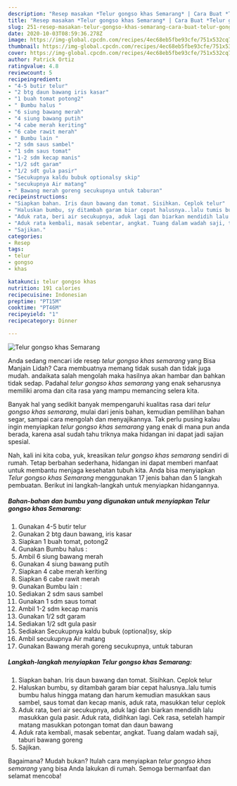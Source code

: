 ```yaml
---
description: "Resep masakan *Telur gongso khas Semarang* | Cara Buat *Telur gongso khas Semarang* Yang Enak Dan Lezat"
title: "Resep masakan *Telur gongso khas Semarang* | Cara Buat *Telur gongso khas Semarang* Yang Enak Dan Lezat"
slug: 251-resep-masakan-telur-gongso-khas-semarang-cara-buat-telur-gongso-khas-semarang-yang-enak-dan-lezat
date: 2020-10-03T08:59:36.278Z
image: https://img-global.cpcdn.com/recipes/4ec68eb5fbe93cfe/751x532cq70/telur-gongso-khas-semarang-foto-resep-utama.jpg
thumbnail: https://img-global.cpcdn.com/recipes/4ec68eb5fbe93cfe/751x532cq70/telur-gongso-khas-semarang-foto-resep-utama.jpg
cover: https://img-global.cpcdn.com/recipes/4ec68eb5fbe93cfe/751x532cq70/telur-gongso-khas-semarang-foto-resep-utama.jpg
author: Patrick Ortiz
ratingvalue: 4.8
reviewcount: 5
recipeingredient:
- "4-5 butir telur"
- "2 btg daun bawang iris kasar"
- "1 buah tomat potong2"
- " Bumbu halus "
- "6 siung bawang merah"
- "4 siung bawang putih"
- "4 cabe merah keriting"
- "6 cabe rawit merah"
- " Bumbu lain "
- "2 sdm saus sambel"
- "1 sdm saus tomat"
- "1-2 sdm kecap manis"
- "1/2 sdt garam"
- "1/2 sdt gula pasir"
- "Secukupnya kaldu bubuk optionalsy skip"
- "secukupnya Air matang"
- " Bawang merah goreng secukupnya untuk taburan"
recipeinstructions:
- "Siapkan bahan. Iris daun bawang dan tomat. Sisihkan. Ceplok telur"
- "Haluskan bumbu, sy ditambah garam biar cepat halusnya..lalu tumis bumbu halus hingga matang dan harum kemudian masukkan saus sambel, saus tomat dan kecap manis, aduk rata, masukkan telur ceplok"
- "Aduk rata, beri air secukupnya, aduk lagi dan biarkan mendidih lalu masukkan gula pasir. Aduk rata, didihkan lagi. Cek rasa, setelah hampir matang masukkan potongan tomat dan daun bawang"
- "Aduk rata kembali, masak sebentar, angkat. Tuang dalam wadah saji, taburi bawang goreng"
- "Sajikan."
categories:
- Resep
tags:
- telur
- gongso
- khas

katakunci: telur gongso khas 
nutrition: 191 calories
recipecuisine: Indonesian
preptime: "PT15M"
cooktime: "PT46M"
recipeyield: "1"
recipecategory: Dinner

---
```



![*Telur gongso khas Semarang*](https://img-global.cpcdn.com/recipes/4ec68eb5fbe93cfe/751x532cq70/telur-gongso-khas-semarang-foto-resep-utama.jpg)

Anda sedang mencari ide resep *telur gongso khas semarang* yang Bisa Manjain Lidah? Cara membuatnya memang tidak susah dan tidak juga mudah. andaikata salah mengolah maka hasilnya akan hambar dan bahkan tidak sedap. Padahal *telur gongso khas semarang* yang enak seharusnya memiliki aroma dan cita rasa yang mampu memancing selera kita.

Banyak hal yang sedikit banyak mempengaruhi kualitas rasa dari *telur gongso khas semarang*, mulai dari jenis bahan, kemudian pemilihan bahan segar, sampai cara mengolah dan menyajikannya. Tak perlu pusing kalau ingin menyiapkan *telur gongso khas semarang* yang enak di mana pun anda berada, karena asal sudah tahu triknya maka hidangan ini dapat jadi sajian spesial.




Nah, kali ini kita coba, yuk, kreasikan *telur gongso khas semarang* sendiri di rumah. Tetap berbahan sederhana, hidangan ini dapat memberi manfaat untuk membantu menjaga kesehatan tubuh kita. Anda bisa menyiapkan *Telur gongso khas Semarang* menggunakan 17 jenis bahan dan 5 langkah pembuatan. Berikut ini langkah-langkah untuk menyiapkan hidangannya.

<!--inarticleads1-->

##### Bahan-bahan dan bumbu yang digunakan untuk menyiapkan *Telur gongso khas Semarang*:

1. Gunakan 4-5 butir telur
1. Gunakan 2 btg daun bawang, iris kasar
1. Siapkan 1 buah tomat, potong2
1. Gunakan  Bumbu halus :
1. Ambil 6 siung bawang merah
1. Gunakan 4 siung bawang putih
1. Siapkan 4 cabe merah keriting
1. Siapkan 6 cabe rawit merah
1. Gunakan  Bumbu lain :
1. Sediakan 2 sdm saus sambel
1. Gunakan 1 sdm saus tomat
1. Ambil 1-2 sdm kecap manis
1. Gunakan 1/2 sdt garam
1. Sediakan 1/2 sdt gula pasir
1. Sediakan Secukupnya kaldu bubuk (optional)sy, skip
1. Ambil secukupnya Air matang
1. Gunakan  Bawang merah goreng secukupnya, untuk taburan




<!--inarticleads2-->

##### Langkah-langkah menyiapkan *Telur gongso khas Semarang*:

1. Siapkan bahan. Iris daun bawang dan tomat. Sisihkan. Ceplok telur
1. Haluskan bumbu, sy ditambah garam biar cepat halusnya..lalu tumis bumbu halus hingga matang dan harum kemudian masukkan saus sambel, saus tomat dan kecap manis, aduk rata, masukkan telur ceplok
1. Aduk rata, beri air secukupnya, aduk lagi dan biarkan mendidih lalu masukkan gula pasir. Aduk rata, didihkan lagi. Cek rasa, setelah hampir matang masukkan potongan tomat dan daun bawang
1. Aduk rata kembali, masak sebentar, angkat. Tuang dalam wadah saji, taburi bawang goreng
1. Sajikan.




Bagaimana? Mudah bukan? Itulah cara menyiapkan *telur gongso khas semarang* yang bisa Anda lakukan di rumah. Semoga bermanfaat dan selamat mencoba!
